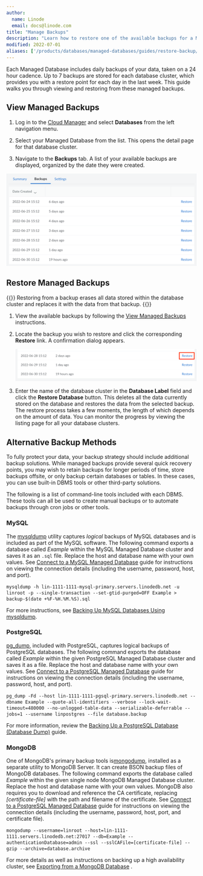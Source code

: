 ```yaml
---
author:
  name: Linode
  email: docs@linode.com
title: "Manage Backups"
description: "Learn how to restore one of the available backups for a Managed Database."
modified: 2022-07-01
aliases: ['/products/databases/managed-databases/guides/restore-backup/']
---
```


Each Managed Database includes daily backups of your data, taken on a 24 hour cadence. Up to 7 backups are stored for each database cluster, which provides you with a restore point for each day in the last week. This guide walks you through viewing and restoring from these managed backups.

## View Managed Backups

1. Log in to the [Cloud Manager](https://cloud.linode.com/) and select **Databases** from the left navigation menu.

1. Select your Managed Database from the list. This opens the detail page for that database cluster.

1. Navigate to the **Backups** tab. A list of your available backups are displayed, organized by the date they were created.

![Screenshot of all available managed backups in the Cloud Manager](available-managed-backups.png)

## Restore Managed Backups

{{<caution>}}
Restoring from a backup erases all data stored within the database cluster and replaces it with the data from that backup.
{{</caution>}}

1. View the available backups by following the [View Managed Backups](#view-managed-backups) instructions.

1. Locate the backup you wish to restore and click the corresponding **Restore** link. A confirmation dialog appears.

    ![Screenshot of several available backups highlighting the restore button](restore-from-backup.png)

1. Enter the name of the database cluster in the **Database Label** field and click the **Restore Database** button. This deletes all the data currently stored on the database and restores the data from the selected backup. The restore process takes a few moments, the length of which depends on the amount of data. You can monitor the progress by viewing the listing page for all your database clusters.

## Alternative Backup Methods

To fully protect your data, your backup strategy should include additional backup solutions. While managed backups provide several quick recovery points, you may wish to retain backups for longer periods of time, store backups offsite, or only backup certain databases or tables. In these cases, you can use built-in DBMS tools or other third-party solutions.

The following is a list of command-line tools included with each DBMS. These tools can all be used to create manual backups or to automate backups through cron jobs or other tools.

### MySQL

The [mysqldump](https://dev.mysql.com/doc/refman/8.0/en/mysqldump.html) utility captures *logical* backups of MySQL databases and is included as part of the MySQL software. The following command exports a database called *Example* within the MySQL Managed Database cluster and saves it as an `.sql` file. Replace the host and database name with your own values. See [Connect to a MySQL Managed Database](/docs/products/databases/managed-databases/guides/mysql-connect/) guide for instructions on viewing the connection details (including the username, password, host, and port).

    mysqldump -h lin-1111-1111-mysql-primary.servers.linodedb.net -u linroot -p --single-transaction --set-gtid-purged=OFF Example > backup-$(date +%F-%H.%M.%S).sql

For more instructions, see [Backing Up MySQL Databases Using mysqldump](/docs/guides/mysqldump-backups/).

### PostgreSQL

[pg_dump](https://www.postgresql.org/docs/current/app-pgdump.html), included with PostgreSQL, captures logical backups of PostgreSQL databases. The following command exports the database called *Example* within the given PostgreSQL Managed Database cluster and saves it as a file. Replace the host and database name with your own values. See [Connect to a PostgreSQL Managed Database](/docs/products/databases/managed-databases/guides/postgresql-connect/) guide for instructions on viewing the connection details (including the username, password, host, and port).

    pg_dump -Fd --host lin-1111-1111-pgsql-primary.servers.linodedb.net --dbname Example --quote-all-identifiers --verbose --lock-wait-timeout=480000 --no-unlogged-table-data --serializable-deferrable --jobs=1 --username linpostgres --file database.backup

For more information, review the [Backing Up a PostgreSQL Database (Database Dump)](/docs/guides/how-to-back-up-your-postgresql-database/) guide.

### MongoDB

One of MongoDB's primary backup tools is[mongodump](https://www.mongodb.com/docs/database-tools/mongodump/#mongodb-binary-bin.mongodump), installed as a separate utility to MongoDB Server. It can create BSON backup files of MongoDB databases. The following command exports the database called *Example* within the given single node MongoDB Managed Database cluster. Replace the host and database name with your own values. MongoDB also requires you to download and reference the CA certificate, replacing *[certificate-file]* with the path and filename of the certificate. See [Connect to a PostgreSQL Managed Database](/docs/products/databases/managed-databases/guides/postgresql-connect/) guide for instructions on viewing the connection details (including the username, password, host, port, and certificate file).

    mongodump --username=linroot --host=lin-1111-1111.servers.linodedb.net:27017 --db=Example --authenticationDatabase=admin --ssl --sslCAFile=[certificate-file] --gzip --archive=database.archive

For more details as well as instructions on backing up a high availability cluster, see [Exporting from a MongoDB Database](/docs/products/databases/managed-databases/guides/mongodb-migrate/#export-from-the-source-database)
.


